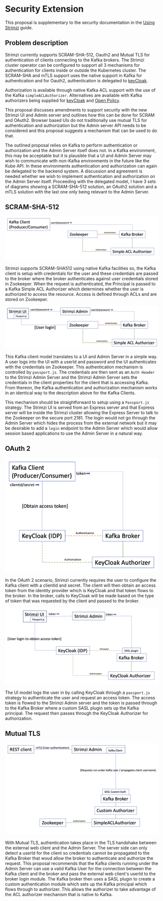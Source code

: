 # Security Extension

This proposal is supplementary to the security documentation in the [Using Strimzi](https://strimzi.io/docs/operators/latest/using.html#security-str) guide.

## Problem description
Strimzi currently supports SCRAM-SHA-512, Oauth2 and Mutual TLS for authentication of clients connecting to the Kafka brokers.
The Strimzi cluster operator can be configured to support all 3 mechanisms for authentication for clients inside or outside the Kubernetes cluster.
The SCRAM-SHA and mTLS support uses the native support in Kafka for authentication and for Oauth2, authentication is delegated to [keyCloak](https://www.keycloak.org/).

Authorization is available through native Kafka ACL support with the use of the Kafka `simpleACLAuthorizer`.
Alternatives are available with Kafka authorizers being supplied for [keyCloak](https://www.keycloak.org/) and [Open Policy](https://www.openpolicyagent.org/docs/latest/).

This proposal discusses amendments to support security with the new Strimzi UI and Admin server and outlines how this can be done for SCRAM and OAuth2. Browser based UIs do not traditionally use mutual TLS for authentication and authorization but the Admin server API needs to be considered and this proposal suggests a mechanism that can be used to do that. 

The outlined proposal relies on Kafka to perform authentication or authorization and the Admin Server itself does not.
In a Kafka environment, this may be acceptable but it is plausible that a UI and Admin Server may wish to communicate with non-Kafka environments in the future like the Kube API.
In these environments authentication and authorization can again be delegated to the backend system.
A discussion and agreement is needed whether we wish to implement authentication and authorization on the Admin Server itself.
Proceeding with the delegated model, I have 3 sets of diagrams showing a SCRAM-SHA-512 solution, an OAuth2 solution and a mTLS solution with the last one only being relevant to the Admin Server.

## SCRAM-SHA-512
![Kafka Client using SCRAM-SHA512](./images/scram-sha512-client.png)

Strimzi supports SCRAM-SHA512 using native Kafka facilities so, the Kafka client is setup with credentials for the user and these credentials are passed to the broker where the broker authenticates against user credentials stored in Zookeeper.
When the request is authenticated, the Principal is passed to a Kafka Simple ACL Authorizer which determines whether the user is authorized to access the resource.
Access is defined through ACLs and are stored on Zookeeper.

![Strimzi UI using SCRAM-SHA512](./images/scram-sha512-ui.png)

This Kafka client model translates to a UI and Admin Server in a simple way.
A user logs into the UI with a userId and password and the UI authenticates with the credentials on Zookeeper.
This authentication mechanism is controlled by `passport.js`.
The credentials are then sent as an `Auth Header` to the Strimzi Admin Server and the Strimzi Admin Server sets the credentials in the client properties for the client that is accessing Kafka.
From thereon, the Kafka authentication and authorization mechanism works in an identical way to the description above for the Kafka Clients.

This mechanism should be straightforward to setup using a `Passport.js` strategy.
The Strimzi UI is served from an Express server and that Express server will be inside the Strimzi cluster allowing the Express Server to talk to the Zookeeper on the secure port 2181.
The login would not go through the Admin Server which hides the process from the external network but it may be desirable to add a `login` endpoint to the Admin Server which would allow session based applications to use the Admin Server in a natural way.

## OAuth 2

![Kafka Client using Oauth2](./images/oauth-client.png)

In the OAuth 2 scenario, Strimzi currently requires the user to configure the Kafka client with a clientId and secret.
The client will then obtain an access token from the identity provider which is KeyCloak and that token flows to the broker.
In the broker, calls to KeyCloak will be made based on the type of token that was requested by the client and passed to the broker.

![Strimzi UI using Oauth2](./images/oauth-ui.png)

The UI model logs the user in by calling KeyCloak through a `passport.js` strategy to authenticate the user and request an access token.
The access token is  flowed to the Strimzi Admin server and the token is passed through to the Kafka Broker where a custom SASL plugin sets up the Kafka principal.
The request then passes through the KeyCloak Authorizer for authorization.

## Mutual TLS

![Admin server using mTLS](./images/mtls-admin.png)

With Mutual TLS, authentication takes place in the TLS handshake between the external web client and the Admin Server.
The server side can only detect a userId for the client so credentials cannot be propagated to the Kafka Broker that woud allow the broker to authenticate and authorize the request.
This proposal recommends that the Kafka clients running under the Admin Server can use a valid Kafka User for the connection between the Kafka client and the broker and pass the external web client's userId to the broker login module.
The Kafka broker then uses a SASL plugin to create a custom authentication module which sets up the Kafka principal which flows through to authorizer.
This allows the authorizer to take advantage of the ACL authorizer mechanism that is native to Kafka.


